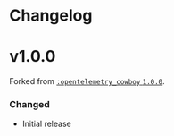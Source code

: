 # Changelog

# v1.0.0

Forked from [`:opentelemetry_cowboy` `1.0.0`](https://github.com/open-telemetry/opentelemetry-erlang-contrib/releases/tag/opentelemetry-cowboy-v1.0.0).

### Changed

- Initial release
